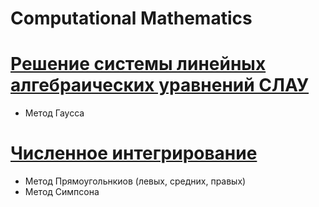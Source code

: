 # Сomputational Mathematics
# [Решение системы линейных алгебраических уравнений СЛАУ](https://github.com/kkkooolllyyyaaa/computational_math/tree/master/comp-math-1)
+ Метод Гаусса

# [Численное интегрирование](https://github.com/kkkooolllyyyaaa/computational_math/tree/master/comp-math-3)
+ Метод Прямоугольнкиов (левых, средних, правых)
+ Метод Симпсона

